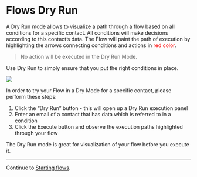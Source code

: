 # Flows Dry Run


A Dry Run mode allows to visualize a path through a flow based on all conditions for a specific contact. 
All conditions will make decisions according to this contact’s data. The Flow will paint the path of 
execution by highlighting the arrows connecting conditions and actions in <span style="color:red">red color</span>. 

> No action will be executed in the Dry Run Mode. 

Use Dry Run to simply ensure that you put the right conditions in place.

![](images/flows/dry-run.png)

In order to try your Flow in a Dry Mode for a specific contact, please perform these steps:
 
1. Click the “Dry Run” button - this will open up a Dry Run execution panel
1. Enter an email of a contact that has data which is referred to in a condition
1. Click the Execute button and observe the execution paths highlighted through your flow

The Dry Run mode is great for visualization of your flow before you execute it.
 
----
 
Continue to [Starting flows](starting-flows).
